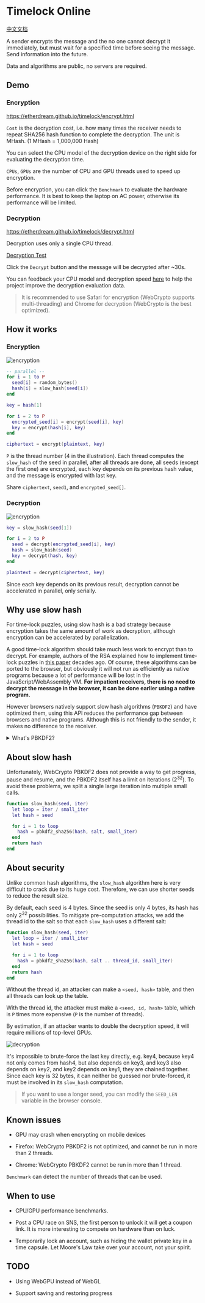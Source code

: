 # Timelock Online

[中文文档](README-zh.md)

A sender encrypts the message and the no one cannot decrypt it immediately, but must wait for a specified time before seeing the message. Send information into the future.

Data and algorithms are public, no servers are required.

## Demo

### Encryption

https://etherdream.github.io/timelock/encrypt.html

`Cost` is the decryption cost, i.e. how many times the receiver needs to repeat SHA256 hash function to complete the decryption. The unit is MHash. (1 MHash = 1,000,000 Hash)

You can select the CPU model of the decryption device on the right side for evaluating the decryption time.

`CPUs`, `GPUs` are the number of CPU and GPU threads used to speed up encryption.

Before encryption, you can click the `Benchmark` to evaluate the hardware performance. It is best to keep the laptop on AC power, otherwise its performance will be limited.

### Decryption

https://etherdream.github.io/timelock/decrypt.html

Decryption uses only a single CPU thread.

[Decryption Test](https://etherdream.github.io/timelock/decrypt.html#version=1.0.0&cost=600&cipher=vcATGmAwxIbxqe9ZRPIknvHTb-lyb2AreBgfmxmvCKK-pkmL-HuZ0VPFHQ&node.name=CPU+%28WebCrypto%29&node.iter=37500000&node.seedNum=8&node.seedLen=4&node.seeds=DcJkt5I2gUZqG1gQb_055GXA06sYQJ0L7ur0PESLiEo&node.salt=lFQ06ZnbXEIkl2X2&check=3t7MgQ)

Click the `Decrypt` button and the message will be decrypted after ~30s.

You can feedback your CPU model and decryption speed [here](https://github.com/EtherDream/timelock/issues/2) to help the project improve the decryption evaluation data.

> It is recommended to use Safari for encryption (WebCrypto supports multi-threading) and Chrome for decryption (WebCrypto is the best optimized).

## How it works

### Encryption

![encryption](docs/images/encryption.webp)

```lua
-- parallel --
for i = 1 to P
  seed[i] = random_bytes()
  hash[i] = slow_hash(seed[i])
end

key = hash[1]

for i = 2 to P
  encrypted_seed[i] = encrypt(seed[i], key)
  key = encrypt(hash[i], key)
end

ciphertext = encrypt(plaintext, key)
```

`P` is the thread number (4 in the illustration). Each thread computes the `slow_hash` of the seed in parallel, after all threads are done, all seeds (except the first one) are encrypted, each key depends on its previous hash value, and the message is encrypted with last key.

Share `ciphertext`, `seed1`, and `encrypted_seed[]`.


### Decryption

![encryption](docs/images/decryption.webp)

```lua
key = slow_hash(seed[1])

for i = 2 to P
  seed = decrypt(encrypted_seed[i], key)
  hash = slow_hash(seed)
  key = decrypt(hash, key)
end

plaintext = decrypt(ciphertext, key)
```

Since each key depends on its previous result, decryption cannot be accelerated in parallel, only serially.

## Why use slow hash

For time-lock puzzles, using slow hash is a bad strategy because encryption takes the same amount of work as decryption, although encryption can be accelerated by parallelization.

A good time-lock algorithm should take much less work to encrypt than to decrypt. For example, authors of the RSA explained how to implement time-lock puzzles in [this paper](https://people.csail.mit.edu/rivest/pubs/RSW96.pdf) decades ago. Of course, these algorithms can be ported to the browser, but obviously it will not run as efficiently as native programs because a lot of performance will be lost in the JavaScript/WebAssembly VM. **For impatient receivers, there is no need to decrypt the message in the browser, it can be done earlier using a native program.**

However browsers natively support slow hash algorithms (`PBKDF2`) and have optimized them, using this API reduces the performance gap between browsers and native programs. Although this is not friendly to the sender, it makes no difference to the receiver.

<details>
<summary>What's PBKDF2?</summary>
PBKDF2 is a hash function wrapper that can specify a cost, similar to the following logic:

```lua
function pbkdf2(fn, password, salt, iter)
  hash = fn(password, salt)

  for i = 2 to iter
    hash = fn(hash, ...)
  end
  return hash
end
```

`pbkdf2_sha256` uses `hmac_sha256` as the hash function.
</details>

## About slow hash

Unfortunately, WebCrypto PBKDF2 does not provide a way to get progress, pause and resume, and the PBKDF2 itself has a limit on iterations (2<sup>32</sup>). To avoid these problems, we split a single large iteration into multiple small calls.

```lua
function slow_hash(seed, iter)
  let loop = iter / small_iter
  let hash = seed

  for i = 1 to loop
    hash = pbkdf2_sha256(hash, salt, small_iter)
  end
  return hash
end
```

## About security

Unlike common hash algorithms, the `slow_hash` algorithm here is very difficult to crack due to its huge cost. Therefore, we can use shorter seeds to reduce the result size.

By default, each seed is 4 bytes. Since the seed is only 4 bytes, its hash has only 2<sup>32</sup> possibilities. To mitigate pre-computation attacks, we add the thread id to the salt so that each `slow_hash` uses a different salt:

```lua
function slow_hash(seed, iter)
  let loop = iter / small_iter
  let hash = seed

  for i = 1 to loop
    hash = pbkdf2_sha256(hash, salt .. thread_id, small_iter)
  end
  return hash
end
```

Without the thread id, an attacker can make a `<seed, hash>` table, and then all threads can look up the table.

With the thread id, the attacker must make a `<seed, id, hash>` table, which is `P` times more expensive (`P` is the number of threads).

By estimation, if an attacker wants to double the decryption speed, it will require millions of top-level GPUs.

![decryption](docs/images/encryption-2.webp)

It's impossible to brute-force the last key directly, e.g. key4, because key4 not only comes from hash4, but also depends on key3, and key3 also depends on key2, and key2 depends on key1, they are chained together. Since each key is 32 bytes, it can neither be guessed nor brute-forced, it must be involved in its `slow_hash` computation.

> If you want to use a longer seed, you can modify the `SEED_LEN` variable in the browser console.


## Known issues

* GPU may crash when encrypting on mobile devices

* Firefox: WebCrypto PBKDF2 is not optimized, and cannot be run in more than 2 threads. 

* Chrome: WebCrypto PBKDF2 cannot be run in more than 1 thread.

`Benchmark` can detect the number of threads that can be used.


## When to use

* CPU/GPU performance benchmarks.

* Post a CPU race on SNS, the first person to unlock it will get a coupon link. It is more interesting to compete on hardware than on luck.

* Temporarily lock an account, such as hiding the wallet private key in a time capsule. Let Moore's Law take over your account, not your spirit.


## TODO

* Using WebGPU instead of WebGL

* Support saving and restoring progress
